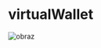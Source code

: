 # virtualWallet

![obraz](https://github.com/MateuszSobczyk-ti/virtualWallet/assets/73463891/a261be45-25c8-452c-9a59-ab8d899fe179)
